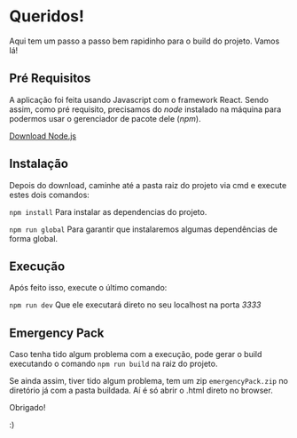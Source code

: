 # Queridos!
Aqui tem um passo a passo bem rapidinho para o build do projeto. Vamos lá!

## Pré Requisitos
A aplicação foi feita usando Javascript com o framework React. Sendo assim, como pré requisito, precisamos do *node* instalado na máquina para podermos usar o gerenciador de pacote dele (*npm*).

[Download Node.js](https://nodejs.org/en/) 

## Instalação 
Depois do download, caminhe até a pasta raiz do projeto via cmd e execute estes dois comandos: 

`npm install` 
Para instalar as dependencias do projeto.

`npm run global`
Para garantir que instalaremos algumas dependências de forma global.

## Execução
Após feito isso, execute o último comando:

`npm run dev` 
Que ele executará direto no seu localhost na porta *3333*

## Emergency Pack
Caso tenha tido algum problema com a execução, pode gerar o build executando o comando `npm run build` na raiz do projeto.

Se ainda assim, tiver tido algum problema, tem um zip `emergencyPack.zip` no diretório já com a pasta buildada. Aí é só abrir o .html direto no browser.

Obrigado! 

:) 
